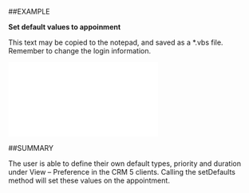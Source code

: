 
##EXAMPLE

**Set default values to appoinment**

This text may be copied to the notepad, and saved as a *.vbs file. Remember to change the login information.

![](..\..\Examples\vbs\SOAppointment.SetDefaults.vbs.txt)


##SUMMARY

The user is able to define their own default types, priority and duration under View – Preference in the CRM 5 clients. Calling the setDefaults method will set these values on the appointment.

